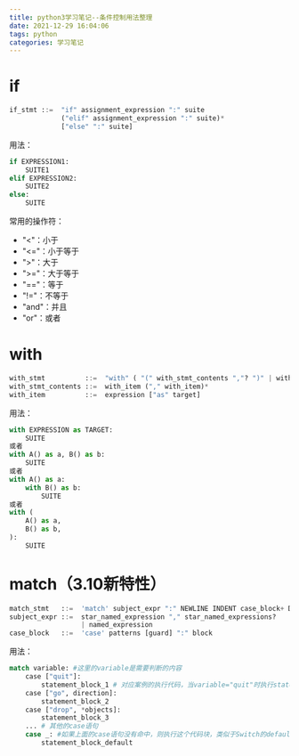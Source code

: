 ```yaml
---
title: python3学习笔记--条件控制用法整理
date: 2021-12-29 16:04:06
tags: python
categories: 学习笔记
---
```


# if

```python
if_stmt ::=  "if" assignment_expression ":" suite
             ("elif" assignment_expression ":" suite)*
             ["else" ":" suite]
```

用法：

```python
if EXPRESSION1:
    SUITE1
elif EXPRESSION2:
    SUITE2
else:
    SUITE
```

常用的操作符：

- "<"：小于
- "<="：小于等于
- ">"：大于
- ">="：大于等于
- "=="：等于
- "!="：不等于
- "and"：并且
- "or"：或者

# with

```python
with_stmt          ::=  "with" ( "(" with_stmt_contents ","? ")" | with_stmt_contents ) ":" suite
with_stmt_contents ::=  with_item ("," with_item)*
with_item          ::=  expression ["as" target]
```

用法：

```python
with EXPRESSION as TARGET:
    SUITE
或者
with A() as a, B() as b:
    SUITE
或者
with A() as a:
    with B() as b:
        SUITE
或者
with (
    A() as a,
    B() as b,
):
    SUITE
```

# match（3.10新特性）

```python
match_stmt   ::=  'match' subject_expr ":" NEWLINE INDENT case_block+ DEDENT
subject_expr ::=  star_named_expression "," star_named_expressions?
                  | named_expression
case_block   ::=  'case' patterns [guard] ":" block
```

用法：

```python
match variable: #这里的variable是需要判断的内容
    case ["quit"]: 
        statement_block_1 # 对应案例的执行代码，当variable="quit"时执行statement_block_1
    case ["go", direction]: 
        statement_block_2
    case ["drop", *objects]: 
        statement_block_3
    ... # 其他的case语句
    case _: #如果上面的case语句没有命中，则执行这个代码块，类似于Switch的default
        statement_block_default
```

